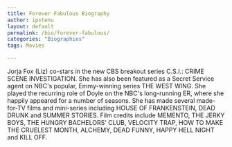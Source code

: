 ```yaml
---
title: Forever Fabulous Biography
author: ipstenu
layout: default
permalink: /bio/forever-fabulous/
categories: "Biographies"
tags: Movies

---
```


Jorja Fox (Liz) co-stars in the new CBS breakout series C.S.I.: CRIME SCENE INVESTIGATION. She has also been featured as a Secret Service agent on NBC's popular, Emmy-winning series THE WEST WING. She played the recurring role of Doyle on the NBC's long-running ER, where she happily appeared for a number of seasons. She has made several made-for-TV films and mini-series including HOUSE OF FRANKENSTEIN, DEAD DRUNK and SUMMER STORIES. Film credits include MEMENTO, THE JERKY BOYS, THE HUNGRY BACHELORS' CLUB, VELOCITY TRAP, HOW TO MAKE THE CRUELEST MONTH, ALCHEMY, DEAD FUNNY, HAPPY HELL NIGHT and KILL OFF.
